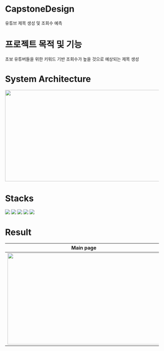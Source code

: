 # CapstoneDesign
유튜브 제목 생성 및 조회수 예측

# 프로젝트 목적 및 기능
초보 유튜버들을 위한 키워드 기반 조회수가 높을 것으로 예상되는 제목 생성

# System Architecture
<img src="https://github.com/Jaehyunnnlee/CapstoneDesign/assets/117609943/622ad277-a7f4-41e0-b499-8f96138b8a4a" width="700" height="300"/>

# Stacks
<img src="https://img.shields.io/badge/python-3776AB?style=for-the-badge&logo=python&logoColor=white"> <img src="https://img.shields.io/badge/flask-000000?style=for-the-badge&logo=flask&logoColor=white"> <img src="https://img.shields.io/badge/googlecolab-F9AB00?style=for-the-badge&logo=googlecolab&logoColor=white"> <img src="https://img.shields.io/badge/openai-412991?style=for-the-badge&logo=openai&logoColor=white"> <img src="https://img.shields.io/badge/keras-D00000?style=for-the-badge&logo=keras&logoColor=white">

# Result
| Main page | Result page |
|--------------|------------------|
| <img src="https://github.com/Jaehyunnnlee/CapstoneDesign/assets/117609943/3729ca92-59b7-4190-a4b0-a894c8c99a14" width="500" height="300"/>             |    <img src="https://github.com/Jaehyunnnlee/CapstoneDesign/assets/117609943/9b75ca21-1924-4f5e-933f-ea3b616cd9f3" width="500" height="300"/>               |
